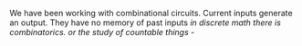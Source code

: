 We have been working with combinational circuits.
	Current inputs generate an output. They have no memory of past inputs
	*in discrete math there is combinatorics. or the study of countable things*
	- 